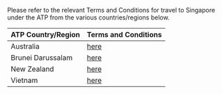 

Please refer to the relevant Terms and Conditions for travel to Singapore under the ATP from the various countries/regions below.

| ATP Country/Region  | Terms and Conditions |
|----------|---------------------|
|Australia | [here](/australia/atp/conditions) |
| Brunei Darussalam   | [here](/brunei/atp/conditions)|
|New Zealand |   [here](/newzealand/atp/conditions)  |
|Vietnam  |   [here](/vietnam/atp/conditions)     |


